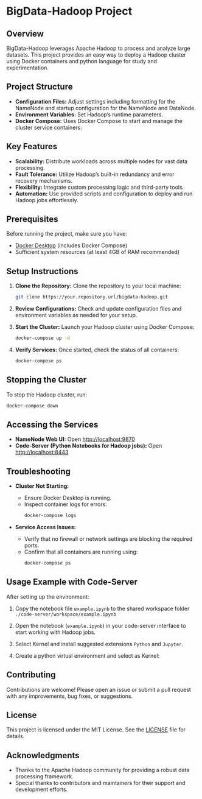 # BigData-Hadoop Project

## Overview

BigData-Hadoop leverages Apache Hadoop to process and analyze large datasets. This project provides an easy way to deploy a Hadoop cluster using Docker containers and python language for study and experimentation.

## Project Structure

- **Configuration Files:** Adjust settings including formatting for the NameNode and startup configuration for the NameNode and DataNode.
- **Environment Variables:** Set Hadoop’s runtime parameters.
- **Docker Compose:** Uses Docker Compose to start and manage the cluster service containers.

## Key Features

- **Scalability:** Distribute workloads across multiple nodes for vast data processing.
- **Fault Tolerance:** Utilize Hadoop’s built-in redundancy and error recovery mechanisms.
- **Flexibility:** Integrate custom processing logic and third-party tools.
- **Automation:** Use provided scripts and configuration to deploy and run Hadoop jobs effortlessly.

## Prerequisites

Before running the project, make sure you have:

- [Docker Desktop](https://www.docker.com/products/docker-desktop) (includes Docker Compose)
- Sufficient system resources (at least 4GB of RAM recommended)

## Setup Instructions

1. **Clone the Repository:**
   Clone the repository to your local machine:

   ```bash
   git clone https://your.repository.url/bigdata-hadoop.git
   ```

2. **Review Configurations:**
   Check and update configuration files and environment variables as needed for your setup.

3. **Start the Cluster:**
   Launch your Hadoop cluster using Docker Compose:

   ```bash
   docker-compose up -d
   ```

4. **Verify Services:**
   Once started, check the status of all containers:
   ```bash
   docker-compose ps
   ```

## Stopping the Cluster

To stop the Hadoop cluster, run:

```bash
docker-compose down
```

## Accessing the Services

- **NameNode Web UI:** Open [http://localhost:9870](http://localhost:9870)
- **Code-Server (Python Notebooks for Hadoop jobs):** Open [http://localhost:8443](http://localhost:8443)

## Troubleshooting

- **Cluster Not Starting:**

  - Ensure Docker Desktop is running.
  - Inspect container logs for errors:
    ```bash
    docker-compose logs
    ```

- **Service Access Issues:**
  - Verify that no firewall or network settings are blocking the required ports.
  - Confirm that all containers are running using:
    ```bash
    docker-compose ps
    ```

## Usage Example with Code-Server

After setting up the environment:

1. Copy the notebook file `example.ipynb` to the shared workspace folder `./code-server/workspace/example.ipynb`

2. Open the notebook (`example.ipynb`) in your code-server interface to start working with Hadoop jobs.

3. Select Kernel and install suggested extensions `Python` and `Jupyter`.

4. Create a python virtual environment and select as Kernel:

## Contributing

Contributions are welcome! Please open an issue or submit a pull request with any improvements, bug fixes, or suggestions.

## License

This project is licensed under the MIT License. See the [LICENSE](LICENSE) file for details.

## Acknowledgments

- Thanks to the Apache Hadoop community for providing a robust data processing framework.
- Special thanks to contributors and maintainers for their support and development efforts.
